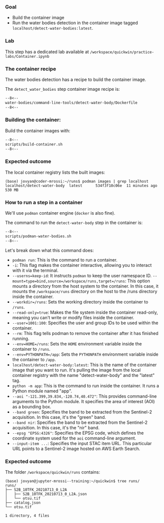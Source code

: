 ### Goal 

* Build the container image
* Run the water bodies detection in the container image tagged `localhost/detect-water-bodies:latest`.

### Lab

This step has a dedicated lab available at `/workspace/quickwin/practice-labs/Container.ipynb`

### The container recipe

The water bodies detection has a recipe to build the container image.

The `detect_water_bodies` step container image recipe is:

```dockerfile linenums="1" title="detect-water-body/Dockerfile"
--8<--
water-bodies/command-line-tools/detect-water-body/Dockerfile
--8<--
```

### Building the container:

Build the container images with:

```bash linenums="1" title="terminal"
--8<--
scripts/build-container.sh
--8<--
```

### Expected outcome

The local container registry lists the built images:

```
(base) jovyan@coder-mrossi:~/runs$ podman images | grep localhost
localhost/detect-water-body  latest      534f3f10c06e  11 minutes ago  530 MB
```

### How to run a step in a container

We'll use `podman` container engine (`docker` is also fine).

The command to run the `detect-water-body` step in the container is:

```bash linenums="1" hl_lines="4-5 11 15-22"
--8<--
scripts/podman-water-bodies.sh
--8<--
```

Let's break down what this command does:

* `podman run`: This is the command to run a container.
* `-i`: This flag makes the container interactive, allowing you to interact with it via the terminal.
* `--userns=keep-id`: It instructs `podman` to keep the user namespace ID.
`--mount=type=bind,source=/workspace/runs,target=/runs`: This option mounts a directory from the host system to the container. In this case, it mounts the `/workspace/runs` directory on the host to the /runs directory inside the container.
* `--workdir=/runs`: Sets the working directory inside the container to `/runs`.
* `--read-only=true`: Makes the file system inside the container read-only, meaning you can't write or modify files inside the container.
* `--user=1001:100`: Specifies the user and group IDs to be used within the container.
* `--rm`: This flag tells podman to remove the container after it has finished running.
* `--env=HOME=/runs`: Sets the `HOME` environment variable inside the container to `/runs`.
* `--env=PYTHONPATH=/app`: Sets the `PYTHONPATH` environment variable inside the container to `/app`.
* `localhost/detect-water-body:latest`: This is the name of the container image that you want to run. It's pulling the image from the local container registry with the name "detect-water-body" and the "latest" tag.
* `python -m app`: This is the command to run inside the container. It runs a Python module named "app".
* `--aoi "-121.399,39.834,-120.74,40.472"`: This provides command-line arguments to the Python module. It specifies the area of interest (AOI) as a bounding box.
* `--band green`: Specifies the band to be extracted from the Sentinel-2 acquisition. In this case, it's the "green" band.
* `--band nir`: Specifies the band to be extracted from the Sentinel-2 acquisition. In this case, it's the "nir" band.
* `--epsg "EPSG:4326"`: Specifies the EPSG code, which defines the coordinate system used for the `aoi` command-line argument.
* `--input-item ...`: Specifies the input STAC item URL. This particular URL points to a Sentinel-2 image hosted on AWS Earth Search.

### Expected outcome

The folder `/workspace/quickwin/runs` contains: 

```
(base) jovyan@jupyter-mrossi--training:~/quickwin$ tree runs/
runs/
├── S2B_10TFK_20210713_0_L2A
│   ├── S2B_10TFK_20210713_0_L2A.json
│   └── otsu.tif
├── catalog.json
└── otsu.tif

1 directory, 4 files
```

